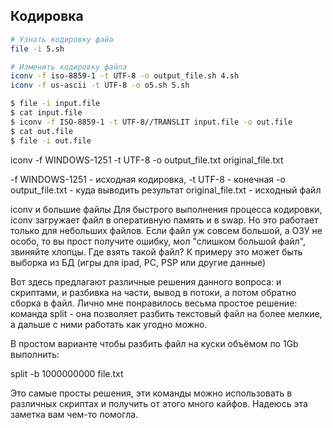 ## Кодировка 

```bash
# Узнать кодировку файа
file -i 5.sh

# Изменить кодировку файла
iconv -f iso-8859-1 -t UTF-8 -o output_file.sh 4.sh
iconv -f us-ascii -t UTF-8 -o o5.sh 5.sh

$ file -i input.file
$ cat input.file 
$ iconv -f ISO-8859-1 -t UTF-8//TRANSLIT input.file -o out.file
$ cat out.file 
$ file -i out.file 
```

iconv -f WINDOWS-1251 -t UTF-8 -o output_file.txt original_file.txt

-f WINDOWS-1251 - исходная кодировка,
-t UTF-8 - конечная
-o output_file.txt - куда выводить результат
original_file.txt - исходный файл

iconv и большие файлы
Для быстрого выполнения процесса кодировки, iconv загружает файл в оперативную память и в swap. Но это работает только для небольших файлов. Если файл уж совсем большой, а ОЗУ не особо, то вы прост получите ошибку, мол "слишком большой файл", звиняйте хлопцы. Где взять такой файл? К примеру это может быть выборка из БД (игры для ipad, PC, PSP или другие данные)

Вот здесь предлагают различные решения данного вопроса: и скриптами, и разбивка на части, вывод в потоки, а потом обратно сборка в файл. Лично мне понравилось весьма простое решение: команда split - она позволяет разбить текстовый файл на более мелкие, а дальше с ними работать как угодно можно.

В простом варианте чтобы разбить файл на куски объёмом по 1Gb выполнить:

split -b 1000000000 file.txt

Это самые просты решения, эти команды можно использовать в различных скриптах и получить от этого много кайфов. Надеюсь эта заметка вам чем-то помогла.